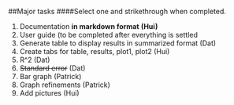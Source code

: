##Major tasks 
####Select one and strikethrough when completed.

1. Documentation **in markdown format**  **(Hui)**
1. User guide (to be completed after everything is settled
1. Generate table to display results in summarized format (Dat)
2. Create tabs for table, results, plot1, plot2 (Hui)
3. R^2 (Dat)
4. ~~Standard error~~ (Dat)
5. Bar graph (Patrick)
6. Graph refinements (Patrick)
6. Add pictures (Hui)
